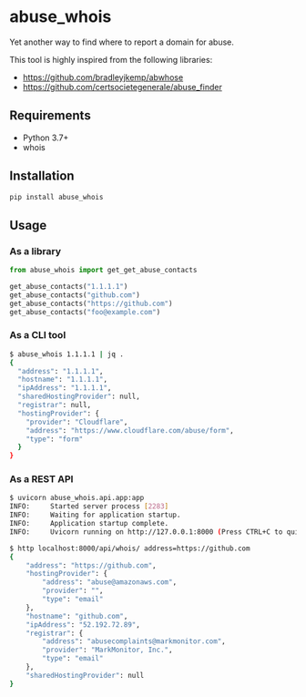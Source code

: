 # abuse_whois

Yet another way to find where to report a domain for abuse.

This tool is highly inspired from the following libraries:

- https://github.com/bradleyjkemp/abwhose
- https://github.com/certsocietegenerale/abuse_finder

## Requirements

- Python 3.7+
- whois

## Installation

```bash
pip install abuse_whois
```

## Usage

### As a library

```python
from abuse_whois import get_get_abuse_contacts

get_abuse_contacts("1.1.1.1")
get_abuse_contacts("github.com")
get_abuse_contacts("https://github.com")
get_abuse_contacts("foo@example.com")
```

### As a CLI tool

```bash
$ abuse_whois 1.1.1.1 | jq .
{
  "address": "1.1.1.1",
  "hostname": "1.1.1.1",
  "ipAddress": "1.1.1.1",
  "sharedHostingProvider": null,
  "registrar": null,
  "hostingProvider": {
    "provider": "Cloudflare",
    "address": "https://www.cloudflare.com/abuse/form",
    "type": "form"
  }
}
```

### As a REST API

```bash
$ uvicorn abuse_whois.api.app:app
INFO:     Started server process [2283]
INFO:     Waiting for application startup.
INFO:     Application startup complete.
INFO:     Uvicorn running on http://127.0.0.1:8000 (Press CTRL+C to quit)

$ http localhost:8000/api/whois/ address=https://github.com
{
    "address": "https://github.com",
    "hostingProvider": {
        "address": "abuse@amazonaws.com",
        "provider": "",
        "type": "email"
    },
    "hostname": "github.com",
    "ipAddress": "52.192.72.89",
    "registrar": {
        "address": "abusecomplaints@markmonitor.com",
        "provider": "MarkMonitor, Inc.",
        "type": "email"
    },
    "sharedHostingProvider": null
}
```
